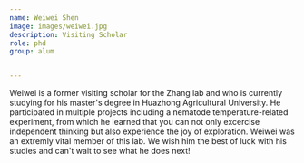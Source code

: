 ```yaml
---
name: Weiwei Shen
image: images/weiwei.jpg
description: Visiting Scholar  
role: phd
group: alum


---
```


Weiwei is a  former visiting scholar for the Zhang lab and who is currently studying for his master's degree in Huazhong Agricultural University. He  participated in multiple projects including a nematode temperature-related experiment, from which he  learned that you can not only excercise independent thinking but also experience the joy of exploration. Weiwei was an extremly vital member of this lab. We wish him the best of luck with his studies and can't wait to see what he does next!

